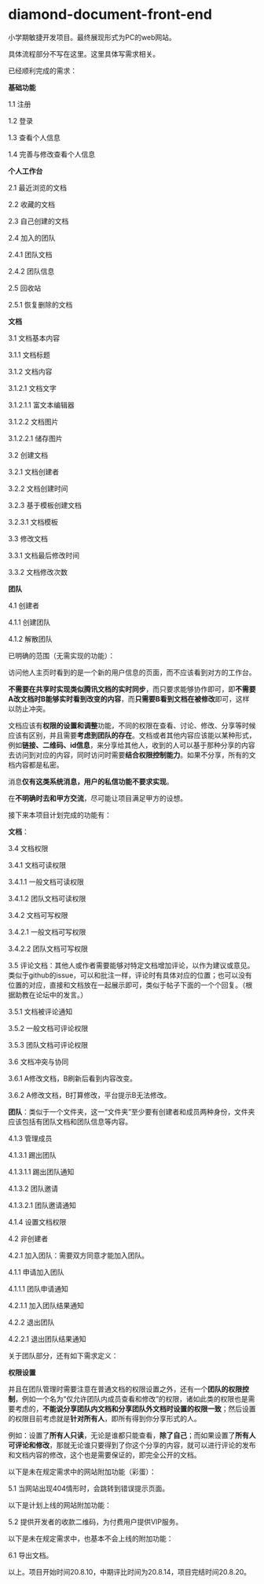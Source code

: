 # diamond-document-front-end

小学期敏捷开发项目。最终展现形式为PC的web网站。

具体流程部分不写在这里。这里具体写需求相关。

已经顺利完成的需求：

**基础功能**

1.1 注册

1.2 登录

1.3 查看个人信息

1.4 完善与修改查看个人信息

**个人工作台**

2.1 最近浏览的文档

2.2 收藏的文档

2.3 自己创建的文档

2.4 加入的团队

2.4.1 团队文档

2.4.2 团队信息

2.5 回收站

2.5.1 恢复删除的文档

**文档**

3.1 文档基本内容

3.1.1 文档标题

3.1.2 文档内容

3.1.2.1 文档文字

3.1.2.1.1 富文本编辑器

3.1.2.2 文档图片

3.1.2.2.1 储存图片

3.2 创建文档

3.2.1 文档创建者

3.2.2 文档创建时间

3.2.3 基于模板创建文档

3.2.3.1 文档模板

3.3 修改文档

3.3.1 文档最后修改时间

3.3.2 文档修改次数

**团队**

4.1 创建者

4.1.1 创建团队

4.1.2 解散团队

已明确的范围（无需实现的功能）：

访问他人主页时看到的是一个新的用户信息的页面，而不应该看到对方的工作台。

**不需要在共享时实现类似腾讯文档的实时同步**，而只要求能够协作即可，即**不需要A改文档时B能够实时看到改变的内容**，而**只需要B看到文档在被修改**即可，这样以防止冲突。

文档应该有**权限的设置和调整**功能，不同的权限在查看、讨论、修改、分享等时候应该有区别，并且需要**考虑到团队的存在**。文档或者其他内容应该能以某种形式，例如**链接、二维码、id信息**，来分享给其他人，收到的人可以基于那种分享的内容去访问到对应的内容，同时访问时需要**结合权限控制能力**。如果不分享，所有的文档内容都是私密。

消息**仅有这类系统消息，用户的私信功能不要求实现**。

在**不明确时去和甲方交流**，尽可能让项目满足甲方的设想。

接下来本项目计划完成的功能有：

**文档**：

3.4 文档权限

3.4.1 文档可读权限

3.4.1.1 一般文档可读权限

3.4.1.2 团队文档可读权限

3.4.2 文档可写权限

3.4.2.1 一般文档可写权限

3.4.2.2 团队文档可写权限

3.5 评论文档：其他人或作者需要能够对特定文档增加评论，以作为建议或意见。类似于github的issue，可以和批注一样，评论时有具体对应的位置；也可以没有位置的对应，直接和文档放在一起展示即可，类似于帖子下面的一个个回复。（根据助教在论坛中的发言。）

3.5.1 文档被评论通知

3.5.2 一般文档可评论权限

3.5.3 团队文档可评论权限

3.6 文档冲突与协同

3.6.1 A修改文档，B刷新后看到内容改变。

3.6.2 A修改文档，B打算修改，平台提示B无法修改。
  
**团队**：类似于一个文件夹，这一“文件夹”至少要有创建者和成员两种身份，文件夹应该包括有团队文档和团队信息等内容。

4.1.3 管理成员

4.1.3.1 踢出团队

4.1.3.1.1 踢出团队通知

4.1.3.2 团队邀请

4.1.3.2.1 团队邀请通知

4.1.4 设置文档权限

4.2 非创建者

4.2.1 加入团队：需要双方同意才能加入团队。

4.1.1 申请加入团队

4.1.1.1 团队申请通知

4.2.1.1 加入团队结果通知

4.2.2 退出团队

4.2.2.1 退出团队结果通知

关于团队部分，还有如下需求定义：

**权限设置**

并且在团队管理时需要注意在普通文档的权限设置之外，还有一个**团队的权限控制**，例如一个名为“仅允许团队内成员查看和修改”的权限，诸如此类的权限也是需要考虑的，**不能说分享团队内文档和分享团队外文档时设置的权限一致**；然后设置的权限目前考虑就是**针对所有人**，即所有得到你分享形式的人。

例如：设置了**所有人只读**，无论是谁都只能查看，**除了自己**；而如果设置了**所有人可评论和修改**，那就无论谁只要得到了你这个分享的内容，就可以进行评论的发布和文档内容的修改，这个也是需要保证的，即完全公开的文档。

以下是未在规定需求中的网站附加功能（彩蛋）：

5.1 当网站出现404情形时，会跳转到错误提示页面。

以下是计划上线的网站附加功能：

5.2 提供开发者的收款二维码，为付费用户提供VIP服务。

以下是未在规定需求中，也基本不会上线的附加功能：

6.1 导出文档。

以上。项目开始时间20.8.10，中期评比时间为20.8.14，项目完结时间20.8.20。
